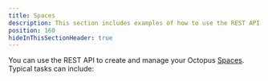 ```yaml
---
title: Spaces
description: This section includes examples of how to use the REST API to create and manage spaces in Octopus.
position: 160
hideInThisSectionHeader: true
---
```

You can use the REST API to create and manage your Octopus [Spaces](/docs/administration/spaces/index.md). Typical tasks can include:
